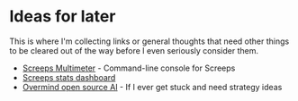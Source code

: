 # Ideas for later

This is where I'm collecting links or general thoughts that need other things to be cleared out of the way before I even seriously consider them.

* [Screeps Multimeter](https://github.com/screepers/screeps-multimeter) - Command-line console for Screeps
* [Screeps stats dashboard](http://screepsworld.com/2017/10/grafana-graphing-your-ai/)
* [Overmind open source AI](https://github.com/bencbartlett/Overmind) - If I ever get stuck and need strategy ideas
